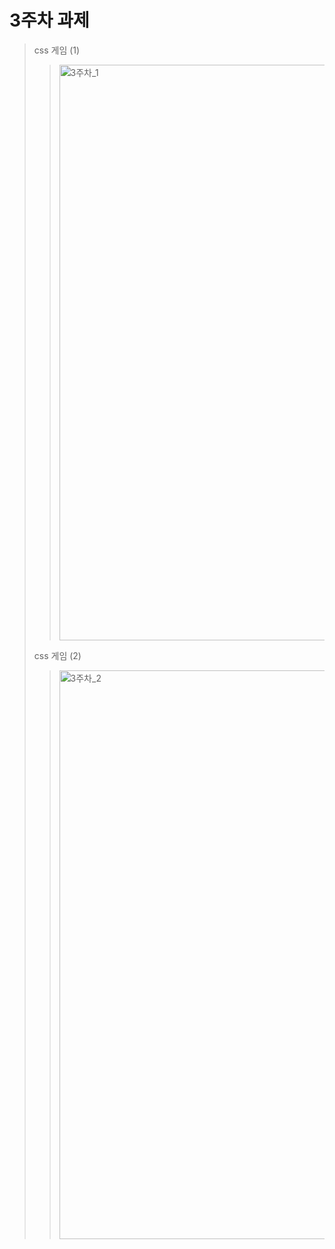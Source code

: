 # 3주차 과제
> css 게임 (1)
>><img width="921" alt="3주차_1" src="https://user-images.githubusercontent.com/80961446/113798390-0b8ef300-978e-11eb-8390-4829e27e4d54.PNG">
> css 게임 (2)
>> <img width="910" alt="3주차_2" src="https://user-images.githubusercontent.com/80961446/113798410-177ab500-978e-11eb-9e1e-9952c554474b.PNG">
